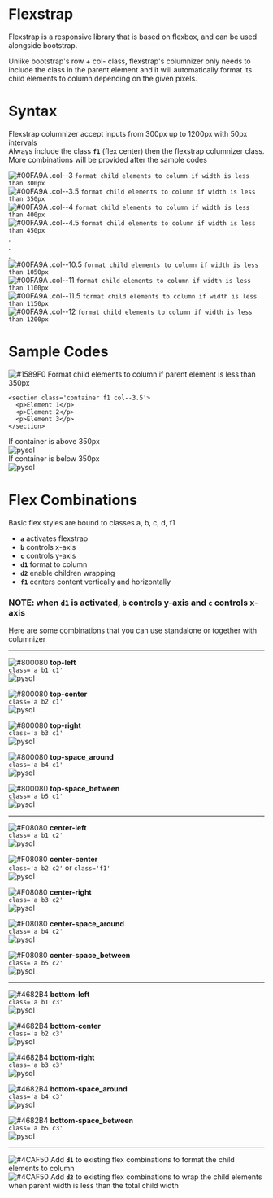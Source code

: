 # Flexstrap
Flexstrap is a responsive library that is based on flexbox, and can be used alongside bootstrap.

Unlike bootstrap's row + col- class, flexstrap's columnizer only needs to include the class in the parent element and it will automatically format its child elements to column depending on the given pixels.

# Syntax
Flexstrap columnizer accept inputs from 300px up to 1200px with 50px intervals  
Always include the class **`f1`** (flex center) then the flexstrap columnizer class.  
More combinations will be provided after the sample codes    

![#00FA9A](https://placehold.it/15/00FA9A/000000?text=+) .col--3 `format child elements to column if width is less than 300px`  
![#00FA9A](https://placehold.it/15/00FA9A/000000?text=+) .col--3.5 `format child elements to column if width is less than 350px`  
![#00FA9A](https://placehold.it/15/00FA9A/000000?text=+) .col--4 `format child elements to column if width is less than 400px`  
![#00FA9A](https://placehold.it/15/00FA9A/000000?text=+) .col--4.5 `format child elements to column if width is less than 450px`  
.  
.  
.  
![#00FA9A](https://placehold.it/15/00FA9A/000000?text=+) .col--10.5 `format child elements to column if width is less than 1050px`  
![#00FA9A](https://placehold.it/15/00FA9A/000000?text=+) .col--11 `format child elements to column if width is less than 1100px`  
![#00FA9A](https://placehold.it/15/00FA9A/000000?text=+) .col--11.5 `format child elements to column if width is less than 1150px`  
![#00FA9A](https://placehold.it/15/00FA9A/000000?text=+) .col--12 `format child elements to column if width is less than 1200px`  

# Sample Codes
![#1589F0](https://placehold.it/15/1589F0/000000?text=+) Format child elements to column if parent element is less than 350px  

```
<section class='container f1 col--3.5'>  
  <p>Element 1</p>  
  <p>Element 2</p>  
  <p>Element 3</p>  
</section>
```
If container is above 350px  
![pysql](https://raw.githubusercontent.com/jamesonfajardo/flexstrap/master/horizontal.png)  
If container is below 350px  
![pysql](https://raw.githubusercontent.com/jamesonfajardo/flexstrap/master/vertical.png)  

# Flex Combinations  
Basic flex styles are bound to classes a, b, c, d, f1  
- **`a`** activates flexstrap  
- **`b`** controls x-axis  
- **`c`** controls y-axis  
- **`d1`** format to column  
- **`d2`** enable children wrapping  
- **`f1`** centers content vertically and horizontally    

### NOTE: when **`d1`** is activated, **`b`** controls y-axis and **`c`** controls x-axis

Here are some combinations that you can use standalone or together with columnizer  
___
![#800080](https://placehold.it/15/800080/000000?text=+) **top-left**  
`class='a b1 c1'`  
![pysql](https://raw.githubusercontent.com/jamesonfajardo/flexstrap/master/top-left.png)  

![#800080](https://placehold.it/15/800080/000000?text=+) **top-center**  
`class='a b2 c1'`  
![pysql](https://raw.githubusercontent.com/jamesonfajardo/flexstrap/master/top-mid.png)  

![#800080](https://placehold.it/15/800080/000000?text=+) **top-right**  
`class='a b3 c1'`  
![pysql](https://raw.githubusercontent.com/jamesonfajardo/flexstrap/master/top-right.png)  

![#800080](https://placehold.it/15/800080/000000?text=+) **top-space_around**  
`class='a b4 c1'`  
![pysql](https://raw.githubusercontent.com/jamesonfajardo/flexstrap/master/top-sa.png)  

![#800080](https://placehold.it/15/800080/000000?text=+) **top-space_between**  
`class='a b5 c1'`  
![pysql](https://raw.githubusercontent.com/jamesonfajardo/flexstrap/master/top-sb.png)  
___
![#F08080](https://placehold.it/15/F08080/000000?text=+) **center-left**  
`class='a b1 c2'`  
![pysql](https://raw.githubusercontent.com/jamesonfajardo/flexstrap/master/mid-left.png)  

![#F08080](https://placehold.it/15/F08080/000000?text=+) **center-center**  
`class='a b2 c2'` or `class='f1'`  
![pysql](https://raw.githubusercontent.com/jamesonfajardo/flexstrap/master/mid-mid.png)  

![#F08080](https://placehold.it/15/F08080/000000?text=+) **center-right**  
`class='a b3 c2'`  
![pysql](https://raw.githubusercontent.com/jamesonfajardo/flexstrap/master/mid-right.png)  

![#F08080](https://placehold.it/15/F08080/000000?text=+) **center-space_around**  
`class='a b4 c2'`  
![pysql](https://raw.githubusercontent.com/jamesonfajardo/flexstrap/master/mid-sa.png)  

![#F08080](https://placehold.it/15/F08080/000000?text=+) **center-space_between**  
`class='a b5 c2'`  
![pysql](https://raw.githubusercontent.com/jamesonfajardo/flexstrap/master/mid-sb.png)  
___
![#4682B4](https://placehold.it/15/4682B4/000000?text=+) **bottom-left**  
`class='a b1 c3'`  
![pysql](https://raw.githubusercontent.com/jamesonfajardo/flexstrap/master/bot-left.png)  

![#4682B4](https://placehold.it/15/4682B4/000000?text=+) **bottom-center**  
`class='a b2 c3'`  
![pysql](https://raw.githubusercontent.com/jamesonfajardo/flexstrap/master/bot-mid.png)  

![#4682B4](https://placehold.it/15/4682B4/000000?text=+) **bottom-right**  
`class='a b3 c3'`  
![pysql](https://raw.githubusercontent.com/jamesonfajardo/flexstrap/master/bot-right.png)  

![#4682B4](https://placehold.it/15/4682B4/000000?text=+) **bottom-space_around**  
`class='a b4 c3'`  
![pysql](https://raw.githubusercontent.com/jamesonfajardo/flexstrap/master/bot-sa.png)  

![#4682B4](https://placehold.it/15/4682B4/000000?text=+) **bottom-space_between**  
`class='a b5 c3'`  
![pysql](https://raw.githubusercontent.com/jamesonfajardo/flexstrap/master/bot-sb.png)  
___
![#4CAF50](https://placehold.it/15/4CAF50/000000?text=+) Add **`d1`** to existing flex combinations to format the child elements to column  
![#4CAF50](https://placehold.it/15/4CAF50/000000?text=+) Add **`d2`** to existing flex combinations to wrap the child elements when parent width is less than the total child width
